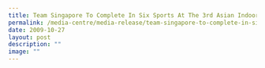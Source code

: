 ```yaml
---
title: Team Singapore To Complete In Six Sports At The 3rd Asian Indoor Games In Hanoi
permalink: /media-centre/media-release/team-singapore-to-complete-in-six-sports-at-the-3rd-asian-indoor-games/
date: 2009-10-27
layout: post
description: ""
image: ""
---
```

